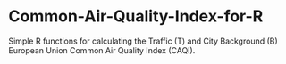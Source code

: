 # Common-Air-Quality-Index-for-R
Simple R functions for calculating the Traffic (T) and City Background (B) European Union Common Air Quality Index (CAQI).
